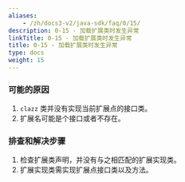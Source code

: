 ```yaml
---
aliases:
    - /zh/docs3-v2/java-sdk/faq/0/15/
description: 0-15 - 加载扩展类时发生异常
linkTitle: 0-15 - 加载扩展类时发生异常
title: 0-15 - 加载扩展类时发生异常
type: docs
weight: 15
---
```





### 可能的原因

1. `clazz` 类并没有实现当前扩展点的接口类。
2. 扩展名可能是个接口或者不存在。

### 排查和解决步骤

1. 检查扩展类声明，并没有与之相匹配的扩展实现类。
2. 扩展实现类需实现扩展点接口类以及方法。

<p style="margin-top: 3rem;"> </p>